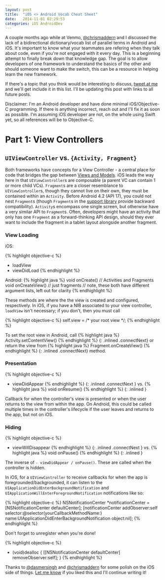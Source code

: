 ```yaml
---
layout: post
title:  "iOS <> Android Vocab Cheat Sheet"
date:   2014-11-01 02:29:53
categories: iOS AndroidDev
---
```


A couple months ago while at Venmo, [@chrismaddern](https://twitter.com/chrismaddern) and I discussed the lack of a bidirectional dictionary/vocab list of parallel terms in Android and iOS. It's important to know what your teammates are refering when they talk about code, even if you're not engaged with it every day. This is a beginning attempt to finally break down that knowledge gap. The goal is to allow developers of one framework to understand the basics of the other and should someone want to make the switch, this can be a resource in helping learn the new framework.

If there's a topic that you think would be interesting to discuss, [tweet at me](https://twitter.com/rdshapiro) and we'll get include it in this list. I'll be updating this post with links to all future posts.

Disclaimer: I'm an Android developer and have done minimal iOS/Objective-C programming. If there is anything incorrect, reach out and I'll fix it as soon as possible. I'm assuming iOS developer are not, on the whole using Swift yet, so all references will be to Objective-C.

# Part 1: View Controllers
## `UIViewController` vs. `{Activity, Fragment}`
Both frameworks have concepts for a View Controller - a central place for code that bridges the gap between [Views and Models](http://en.wikipedia.org/wiki/Model%E2%80%93view%E2%80%93controller). iOS leads the way here in that `UIViewController`s are composable (a parent VC can contain 1 or more child VCs). `Fragment`s are a closer resemblance to `UIViewController`s, though they cannot live on their own, they must be contained within an `Activity`. Before Android 4.2 (API 17), you could not nest `Fragment`s (though `Fragment`s in the [support library](http://developer.android.com/tools/support-library/index.html) provide backward compatibility). `Activity`s encompass one single screen, but otherwise have a very similar API to `Fragment`s. Often, developers might have an activity that only has one `Fragment` as a forward-thinking API design, should they ever want to include the fragment in a tablet layout alongside another fragment.

### View Loading
iOS:

{% highlight objective-c %}
- loadView
- viewDidLoad
{% endhighlight %}

Android:
{% highlight java %}
void onCreate() // Activities and Fragments
void onCreateView() // just fragments
// note, these both have different argument lists, left out for clarity
{% endhighlight %}

These methods are where the the view is created and configured, respectively. In iOS, if you have a NIB associated to your view controller, `loadView` isn't necessary; if you don't, then you must call

{% highlight objective-c %}
self.view = /* your root view */;
{% endhighlight %}

To set the root view in Android, call
{% highlight java %}
Activity.setContentView()
{% endhighlight %} {: .inlined .connectNext}
or return the view from
{% highlight java %}
Fragment.onCreateView()
{% endhighlight %} {: .inlined .connectNext}
method.

### Presentation
{% highlight objective-c %}
- viewDidAppear
{% endhighlight %} {: .inlined .connectNext }
vs.
{% highlight java %}
void onResume()
{% endhighlight %} {: .inlined }

Callback for when the controller's view is presented or when the user returns to the view from within the app. On Android, this could be called multiple times in the controller's lifecycle if the user leaves and returns to the app, but not on iOS.

### Hiding
{% highlight objective-c %}
- viewWillDisappear
{% endhighlight %} {: .inlined .connectNext }
vs.
{% highlight java %}
void onPause()
{% endhighlight %} {: .inlined }

The inverse of `- viewDidAppear / onPause()`. These are called when the controller is hidden.

In iOS, for a `UIViewController` to receive callbacks for when the app is foregrounded/backgrounded, it can listen to the `UIApplicationDidEnterBackgroundNotification` and `UIApplicationWillEnterForegroundNotification` notifications like so:

{% highlight objective-c %}
NSNotificationCenter *notificationCenter = [NSNotificationCenter defaultCenter];
[notificationCenter addObserver:self
                       selector:@selector(yourCallbackMethodName:)
                           name:UIApplicationDidEnterBackgroundNotification
                         object:nil];
{% endhighlight %}

Don't forget to unregister when you're done!

{% highlight objective-c %}
- (void)dealloc {
    [[NSNotificationCenter defaultCenter] removeObserver:self];
}
{% endhighlight %}

Thanks to [@dasmersingh](https://twitter.com/dasmersingh) and [@chrismaddern](https://twitter.com/chrismaddern) for some polish on the iOS side of things. [Let me know](https://twitter.com/rdshapiro) if you liked this and I'll continue writing it!